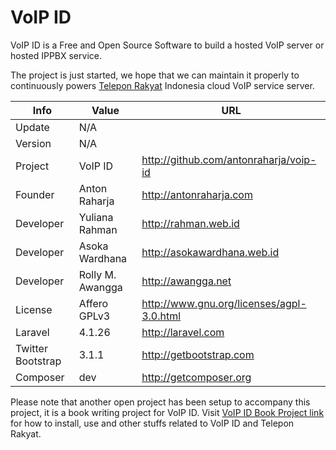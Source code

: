 VoIP ID
=======

VoIP ID is a Free and Open Source Software to build a hosted VoIP server or hosted IPPBX service.

The project is just started, we hope that we can maintain it properly to continuously powers [Telepon Rakyat](http://teleponrakyat.id) Indonesia cloud VoIP service server.

Info              | Value            | URL
----------------- | ---------------- | ----------------------------------------------
Update            | N/A              |
Version           | N/A              |
Project           | VoIP ID          | http://github.com/antonraharja/voip-id
Founder           | Anton Raharja    | http://antonraharja.com
Developer         | Yuliana Rahman   | http://rahman.web.id
Developer         | Asoka Wardhana   | http://asokawardhana.web.id
Developer         | Rolly M. Awangga | http://awangga.net
License           | Affero GPLv3     | http://www.gnu.org/licenses/agpl-3.0.html
Laravel           | 4.1.26           | http://laravel.com
Twitter Bootstrap | 3.1.1            | http://getbootstrap.com
Composer          | dev              | http://getcomposer.org

Please note that another open project has been setup to accompany this project, it is a book writing project for VoIP ID. Visit [VoIP ID Book Project link](https://github.com/antonraharja/book-voip-id) for how to install, use and other stuffs related to VoIP ID and Telepon Rakyat.

